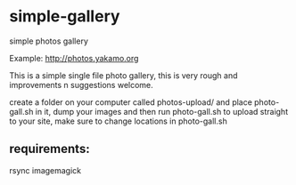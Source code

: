 # simple-gallery
simple photos gallery

Example: http://photos.yakamo.org

This is a simple single file photo gallery, this is very rough and improvements n suggestions welcome.

create a folder on your computer called photos-upload/ and place photo-gall.sh in it, dump your images and then run photo-gall.sh to upload straight to your site, make sure to change locations in photo-gall.sh

requirements:
-------------
rsync
imagemagick
